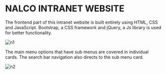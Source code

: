 # NALCO INTRANET WEBSITE

The frontend part of this intranet website is built entirely using HTML, CSS and JavaScript. Bootstrap, a CSS framework and jQuery, 
a Js library is used for better functionality.

![n1](https://github.com/Shr-reny/nalco-site/assets/125943681/900c5ff4-a04d-4582-becb-c477dd0a7159)

The main menu options that have sub menus are covered in individual cards. The search bar navigation also directs to the sub menu card.

![n2](https://github.com/Shr-reny/nalco-site/assets/125943681/d8d09fbb-582f-4ce4-b3fd-c5d674883714)


